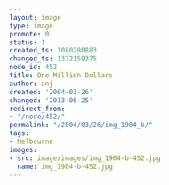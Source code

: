```yaml
---
layout: image
type: image
promote: 0
status: 1
created_ts: 1080280883
changed_ts: 1372159375
node_id: 452
title: One Million Dollars
author: anj
created: '2004-03-26'
changed: '2013-06-25'
redirect_from:
- "/node/452/"
permalink: "/2004/03/26/img_1904_b/"
tags:
- Melbourne
images:
- src: image/images/img_1904-b-452.jpg
  name: img_1904-b-452.jpg
---
```


